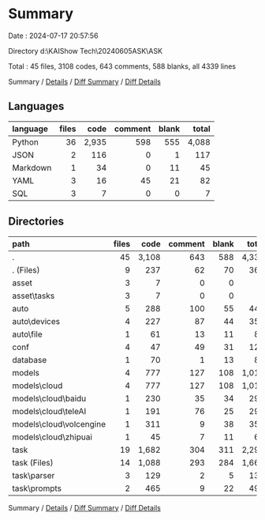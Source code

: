 # Summary

Date : 2024-07-17 20:57:56

Directory d:\\KAIShow Tech\\20240605ASK\\ASK

Total : 45 files,  3108 codes, 643 comments, 588 blanks, all 4339 lines

Summary / [Details](details.md) / [Diff Summary](diff.md) / [Diff Details](diff-details.md)

## Languages
| language | files | code | comment | blank | total |
| :--- | ---: | ---: | ---: | ---: | ---: |
| Python | 36 | 2,935 | 598 | 555 | 4,088 |
| JSON | 2 | 116 | 0 | 1 | 117 |
| Markdown | 1 | 34 | 0 | 11 | 45 |
| YAML | 3 | 16 | 45 | 21 | 82 |
| SQL | 3 | 7 | 0 | 0 | 7 |

## Directories
| path | files | code | comment | blank | total |
| :--- | ---: | ---: | ---: | ---: | ---: |
| . | 45 | 3,108 | 643 | 588 | 4,339 |
| . (Files) | 9 | 237 | 62 | 70 | 369 |
| asset | 3 | 7 | 0 | 0 | 7 |
| asset\\tasks | 3 | 7 | 0 | 0 | 7 |
| auto | 5 | 288 | 100 | 55 | 443 |
| auto\\devices | 4 | 227 | 87 | 44 | 358 |
| auto\\file | 1 | 61 | 13 | 11 | 85 |
| conf | 4 | 47 | 49 | 31 | 127 |
| database | 1 | 70 | 1 | 13 | 84 |
| models | 4 | 777 | 127 | 108 | 1,012 |
| models\\cloud | 4 | 777 | 127 | 108 | 1,012 |
| models\\cloud\\baidu | 1 | 230 | 35 | 34 | 299 |
| models\\cloud\\teleAI | 1 | 191 | 76 | 25 | 292 |
| models\\cloud\\volcengine | 1 | 311 | 9 | 38 | 358 |
| models\\cloud\\zhipuai | 1 | 45 | 7 | 11 | 63 |
| task | 19 | 1,682 | 304 | 311 | 2,297 |
| task (Files) | 14 | 1,088 | 293 | 284 | 1,665 |
| task\\parser | 3 | 129 | 2 | 5 | 136 |
| task\\prompts | 2 | 465 | 9 | 22 | 496 |

Summary / [Details](details.md) / [Diff Summary](diff.md) / [Diff Details](diff-details.md)